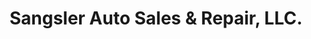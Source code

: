 ---
title: "Sangsler Auto Sales & Repair, LLC."
url: /douglasville/sangsler-auto-sales-and-repair-llc/
shop: car
---